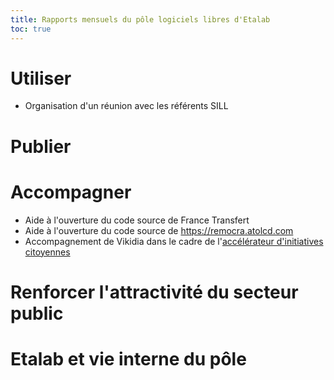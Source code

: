 ```yaml
---
title: Rapports mensuels du pôle logiciels libres d'Etalab
toc: true
---
```


# Utiliser

- Organisation d'un réunion avec les référents SILL

# Publier
# Accompagner

- Aide à l'ouverture du code source de France Transfert
- Aide à l'ouverture du code source de https://remocra.atolcd.com
- Accompagnement de Vikidia dans le cadre de l'[accélérateur d'initiatives citoyennes](https://citoyens.transformation.gouv.fr/)

# Renforcer l'attractivité du secteur public
# Etalab et vie interne du pôle
